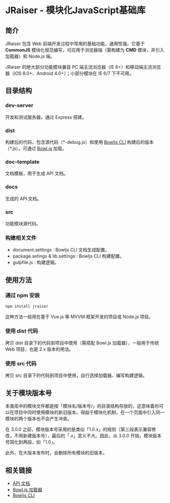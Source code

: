 # JRaiser - 模块化JavaScript基础库


## 简介

JRaiser 包含 Web 前端开发过程中常用的基础功能，通用性强。它基于 **CommonJS** 模块化规范编写，可应用于浏览器端（需构建为 **CMD** 模块，并引入加载器）和 Node.js 端。

JRaiser 的绝大部分功能模块兼容 PC 端主流浏览器（IE 6+）和移动端主流浏览器（iOS 8.0+、Android 4.0+）；小部分模块在 IE 6/7 下不可用。


## 目录结构

### dev-server
开发和测试服务器，通过 Express 搭建。

### dist
构建后的代码，包含源代码（\*-debug.js）和使用 [Bowljs CLI](//github.com/heeroluo/bowljs-cli)  构建后的版本（\*.js）。可通过 [Bowl.js](//github.com/heeroluo/bowljs) 加载。

### doc-template
文档模板，用于生成 API 文档。

### docs
生成的 API 文档。

### src
功能模块源代码。

### 构建相关文件
- document.settings : Bowljs CLI 文档生成配置。
- package.setings & lib.settings : Bowljs CLI 构建配置。
- gulpfile.js : 构建逻辑。


## 使用方法

### 通过 npm 安装

``` bash
npm install jraiser
```

这种方法一般用在基于 Vue.js 等 MVVM 框架开发的项目或 Node.js 项目。

### 使用 dist 代码

拷贝 dist 目录下的代码到项目中使用（需搭配 Bowl.js 加载器），一般用于传统 Web 项目，也是 2.x 版本的用法。

### 使用 src 代码

拷贝 src 目录下的代码到项目中使用，自行选择加载器、编写构建逻辑。


## 关于模块版本号

本类库中的模块文件都是按「模块名/版本号/」的目录结构存放的，这意味着你可以在项目中同时使用模块的新旧版本。得益于模块化机制，在一个页面中引入同一模块的两个版本也不会产生冲突。

在 3.0.0 之前，模块版本号采用的是类似「1.0.x」的规则（第三段表示兼容修改，不用新建版本号），最后的「.x」意义不大。因此，从 3.0.0 开始，模块版本号简化到两段，如「1.0」。

此外，在大版本发布时，会删除所有模块的旧版本。


## 相关链接
* [API 文档](//heeroluo.github.io/jraiser/api/index.html)
* [Bowl.js 加载器](//github.com/heeroluo/bowljs) 
* [Bowljs CLI](//github.com/heeroluo/bowljs-cli) 